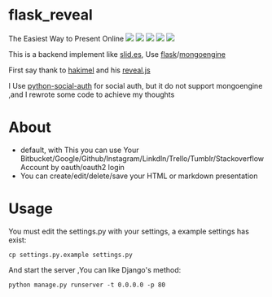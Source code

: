 flask_reveal
============

The Easiest Way to Present Online
<img src="https://dl.dropboxusercontent.com/u/95512723/images/reveal1.png" border="0" />
<img src="https://dl.dropboxusercontent.com/u/95512723/images/reveal2.png" border="0" />
<img src="https://dl.dropboxusercontent.com/u/95512723/images/reveal3.png" border="0" />
<img src="https://dl.dropboxusercontent.com/u/95512723/images/reveal4.png" border="0" />
<img src="https://dl.dropboxusercontent.com/u/95512723/images/reveal5.png" border="0" />

This is a backend implement like [slid.es](http://slid.es), Use [flask](https://github.com/mitsuhiko/flask)/[mongoengine](https://github.com/MongoEngine/mongoengine)

First say thank to [hakimel](https://github.com/hakimel) and his [reveal.js](https://github.com/hakimel/reveal.js)

I Use [python-social-auth](https://github.com/omab/python-social-auth) for social auth, but it do not support mongoengine ,and I rewrote some code to achieve my thoughts

About
=====

* default, with This you can use Your Bitbucket/Google/Github/Instagram/Linkdln/Trello/Tumblr/Stackoverflow Account by oauth/oauth2 login
* You can create/edit/delete/save your HTML or markdown presentation

Usage
=====

You must edit the settings.py with your settings, a example settings has exist:

    cp settings.py.example settings.py

And start the server ,You can like Django's method:

    python manage.py runserver -t 0.0.0.0 -p 80

